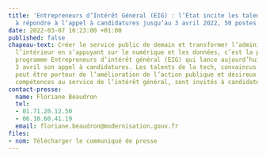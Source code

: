 ```yaml
---
title: 'Entrepreneurs d’Intérêt Général (EIG) : l’État incite les talents de la tech
  à répondre à l’appel à candidatures jusqu’au 3 avril 2022, 50 postes à pourvoir.'
date: 2022-03-07 16:23:00 +01:00
published: false
chapeau-text: Créer le service public de demain et transformer l’administration de
  l’intérieur en s’appuyant sur le numérique et les données, c’est la promesse du
  programme Entrepreneurs d’intérêt général (EIG) qui lance aujourd’hui et jusqu’au
  3 avril son appel à candidatures. Les talents de la tech, convaincus que le numérique
  peut être porteur de l’amélioration de l’action publique et désireux de placer leurs
  compétences au service de l’intérêt général, sont invités à candidater.
contact-presse:
  name: Floriane Beaudron
  tel:
  - 01.71.20.12.50
  - 06.10.60.41.19
  email: floriane.beaudron@modernisation.gouv.fr
files:
- nom: Télécharger le communiqué de presse
---
```


